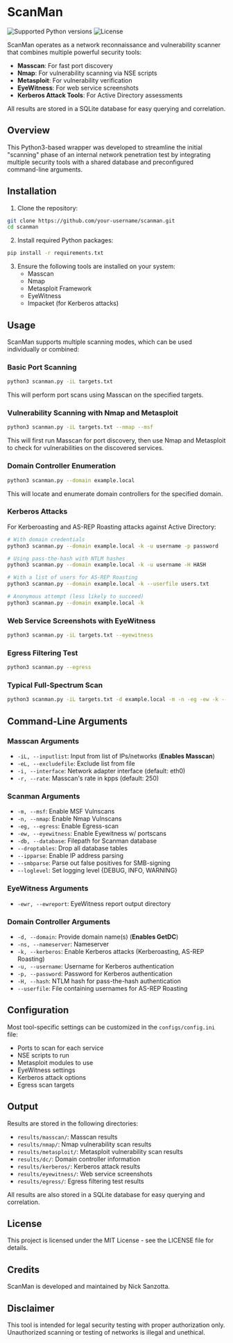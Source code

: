 # ScanMan

![Supported Python versions](https://img.shields.io/badge/python-3.9-green.svg)
![License](https://img.shields.io/badge/license-MIT-blue.svg)

ScanMan operates as a network reconnaissance and vulnerability scanner that combines multiple powerful security tools:

- **Masscan**: For fast port discovery
- **Nmap**: For vulnerability scanning via NSE scripts
- **Metasploit**: For vulnerability verification
- **EyeWitness**: For web service screenshots
- **Kerberos Attack Tools**: For Active Directory assessments

All results are stored in a SQLite database for easy querying and correlation.

## Overview

This Python3-based wrapper was developed to streamline the initial "scanning" phase of an internal network penetration test by integrating multiple security tools with a shared database and preconfigured command-line arguments.

## Installation

1. Clone the repository:
```bash
git clone https://github.com/your-username/scanman.git
cd scanman
```

2. Install required Python packages:
```bash
pip install -r requirements.txt
```

3. Ensure the following tools are installed on your system:
   - Masscan
   - Nmap
   - Metasploit Framework
   - EyeWitness
   - Impacket (for Kerberos attacks)

## Usage

ScanMan supports multiple scanning modes, which can be used individually or combined:

### Basic Port Scanning

```bash
python3 scanman.py -iL targets.txt
```

This will perform port scans using Masscan on the specified targets.

### Vulnerability Scanning with Nmap and Metasploit

```bash
python3 scanman.py -iL targets.txt --nmap --msf
```

This will first run Masscan for port discovery, then use Nmap and Metasploit to check for vulnerabilities on the discovered services.

### Domain Controller Enumeration

```bash
python3 scanman.py --domain example.local
```

This will locate and enumerate domain controllers for the specified domain.

### Kerberos Attacks

For Kerberoasting and AS-REP Roasting attacks against Active Directory:

```bash
# With domain credentials
python3 scanman.py --domain example.local -k -u username -p password

# Using pass-the-hash with NTLM hashes
python3 scanman.py --domain example.local -k -u username -H HASH

# With a list of users for AS-REP Roasting
python3 scanman.py --domain example.local -k --userfile users.txt

# Anonymous attempt (less likely to succeed)
python3 scanman.py --domain example.local -k
```

### Web Service Screenshots with EyeWitness

```bash
python3 scanman.py -iL targets.txt --eyewitness
```

### Egress Filtering Test

```bash
python3 scanman.py --egress
```

### Typical Full-Spectrum Scan

```bash
python3 scanman.py -iL targets.txt -d example.local -m -n -eg -ew -k --ipparse --smbparse
```

## Command-Line Arguments

### Masscan Arguments
- `-iL, --inputlist`: Input from list of IPs/networks (**Enables Masscan**)
- `-eL, --excludefile`: Exclude list from file
- `-i, --interface`: Network adapter interface (default: eth0)
- `-r, --rate`: Masscan's rate in kpps (default: 250)

### Scanman Arguments
- `-m, --msf`: Enable MSF Vulnscans
- `-n, --nmap`: Enable Nmap Vulnscans
- `-eg, --egress`: Enable Egress-scan
- `-ew, --eyewitness`: Enable Eyewitness w/ portscans
- `-db, --database`: Filepath for Scanman database
- `--droptables`: Drop all database tables
- `--ipparse`: Enable IP address parsing
- `--smbparse`: Parse out false positives for SMB-signing
- `--loglevel`: Set logging level {DEBUG, INFO, WARNING}

### EyeWitness Arguments
- `-ewr, --ewreport`: EyeWitness report output directory

### Domain Controller Arguments
- `-d, --domain`: Provide domain name(s) (**Enables GetDC**)
- `-ns, --nameserver`: Nameserver
- `-k, --kerberos`: Enable Kerberos attacks (Kerberoasting, AS-REP Roasting)
- `-u, --username`: Username for Kerberos authentication
- `-p, --password`: Password for Kerberos authentication
- `-H, --hash`: NTLM hash for pass-the-hash authentication
- `--userfile`: File containing usernames for AS-REP Roasting

## Configuration

Most tool-specific settings can be customized in the `configs/config.ini` file:

- Ports to scan for each service
- NSE scripts to run
- Metasploit modules to use
- EyeWitness settings
- Kerberos attack options
- Egress scan targets

## Output

Results are stored in the following directories:

- `results/masscan/`: Masscan results
- `results/nmap/`: Nmap vulnerability scan results
- `results/metasploit/`: Metasploit vulnerability scan results
- `results/dc/`: Domain controller information
- `results/kerberos/`: Kerberos attack results
- `results/eyewitness/`: Web service screenshots
- `results/egress/`: Egress filtering test results

All results are also stored in a SQLite database for easy querying and correlation.

## License

This project is licensed under the MIT License - see the LICENSE file for details.

## Credits

ScanMan is developed and maintained by Nick Sanzotta.

## Disclaimer

This tool is intended for legal security testing with proper authorization only. Unauthorized scanning or testing of networks is illegal and unethical.
